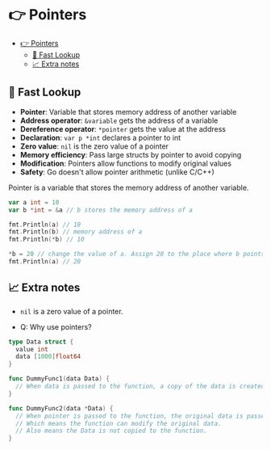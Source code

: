 # 👉 Pointers

- [👉 Pointers](#-pointers)
  - [👀 Fast Lookup](#-fast-lookup)
  - [📈 Extra notes](#-extra-notes)

## 👀 Fast Lookup

- **Pointer**: Variable that stores memory address of another variable
- **Address operator**: `&variable` gets the address of a variable
- **Dereference operator**: `*pointer` gets the value at the address
- **Declaration**: `var p *int` declares a pointer to int
- **Zero value**: `nil` is the zero value of a pointer
- **Memory efficiency**: Pass large structs by pointer to avoid copying
- **Modification**: Pointers allow functions to modify original values
- **Safety**: Go doesn't allow pointer arithmetic (unlike C/C++)

Pointer is a variable that stores the memory address of another variable.

```go
var a int = 10
var b *int = &a // b stores the memory address of a

fmt.Println(a) // 10
fmt.Println(b) // memory address of a
fmt.Println(*b) // 10

*b = 20 // change the value of a. Assign 20 to the place where b points to
fmt.Println(a) // 20
```

## 📈 Extra notes

- `nil` is a zero value of a pointer.

- Q: Why use pointers?

```go
type Data struct {
  value int
  data [1000]float64
}

func DummyFunc1(data Data) {
  // When data is passed to the function, a copy of the data is created.
}

func DummyFunc2(data *Data) {
  // When pointer is passed to the function, the original data is passed.
  // Which means the function can modify the original data.
  // Also means the Data is not copied to the function. 
}
```
